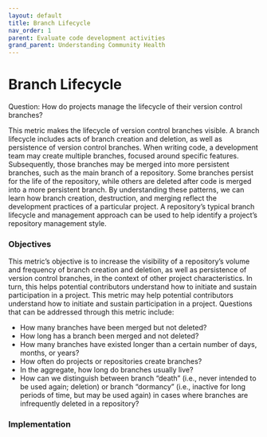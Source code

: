 ```yaml
---
layout: default
title: Branch Lifecycle
nav_order: 1
parent: Evaluate code development activities
grand_parent: Understanding Community Health
---
```


# Branch Lifecycle
Question: How do projects manage the lifecycle of their version control branches?

This metric makes the lifecycle of version control branches visible. A branch lifecycle
includes acts of branch creation and deletion, as well as persistence of version control
branches. When writing code, a development team may create multiple branches, focused
around specific features. Subsequently, those branches may be merged into more persistent
branches, such as the main branch of a repository. Some branches persist for the life of
the repository, while others are deleted after code is merged into a more persistent
branch. By understanding these patterns, we can learn how branch creation, destruction,
and merging reflect the development practices of a particular project. A repository’s
typical branch lifecycle and management approach can be used to help identify a project’s
repository management style.

### Objectives
This metric’s objective is to increase the visibility of a repository’s volume and
frequency of branch creation and deletion, as well as persistence of version control
branches, in the context of other project characteristics. In turn, this helps potential
contributors understand how to initiate and sustain participation in a project. This
metric may help potential contributors understand how to initiate and sustain
participation in a project. Questions that can be addressed through this metric include:

- How many branches have been merged but not deleted?
- How long has a branch been merged and not deleted?
- How many branches have existed longer than a certain number of days, months, or years?
- How often do projects or repositories create branches?
- In the aggregate, how long do branches usually live?
- How can we distinguish between branch “death” (i.e., never intended to be used again;
  deletion) or branch “dormancy” (i.e., inactive for long periods of time, but may be used
  again) in cases where branches are infrequently deleted in a repository?

### Implementation
